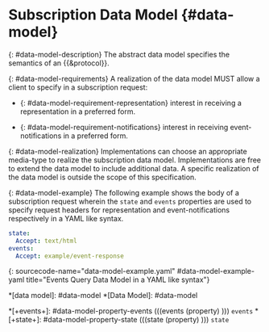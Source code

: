 # Subscription Data Model {#data-model}

{: #data-model-description}
The abstract data model specifies the semantics of an {{&protocol}}.

{: #data-model-requirements}
A realization of the data model MUST allow a client to specify in a subscription request:

+ {: #data-model-requirement-representation}
interest in receiving a representation in a preferred form.

+ {: #data-model-requirement-notifications}
interest in receiving event-notifications in a preferred form.

{: #data-model-realization}
Implementations can choose an appropriate media-type to realize the subscription data model. Implementations are free to extend the data model to include additional data. A specific realization of the data model is outside the scope of this specification.

{: #data-model-example}
The following example shows the body of a subscription request wherein the `state` and `events` properties are used to specify request headers for representation and event-notifications respectively in a YAML like syntax.

~~~ yaml
state:
  Accept: text/html
events:
  Accept: example/event-response
~~~
{: sourcecode-name="data-model-example.yaml" #data-model-example-yaml title="Events Query Data Model in a YAML like syntax"}

*[data model]: #data-model
*[Data Model]: #data-model

*[+events+]: #data-model-property-events (((events (property) ))) `events`
*[+state+]: #data-model-property-state (((state (property) ))) `state`
